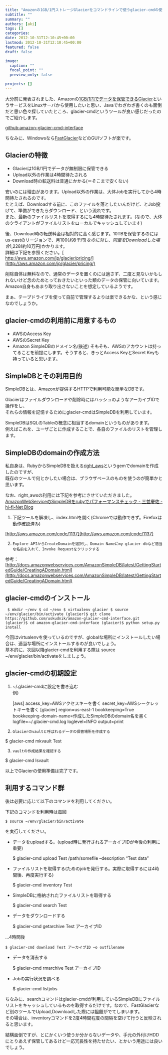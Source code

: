 ```yaml
---
title: "Amazonの1GB/1円ストレージGlacierをコマンドラインで使うglacier-cmdの使い方"
subtitle: ""
summary: ""
authors: [aki]
tags: []
categories: 
date: 2012-10-31T12:10:45+00:00
lastmod: 2012-10-31T12:10:45+00:00
featured: false
draft: false

image:
  caption: ""
  focal_point: ""
  preview_only: false

projects: []
---
```

大分前に発表されました、Amazonの[1GB/1円でデータを保管できるGlacier](http://aws.typepad.com/aws_japan/2012/08/amazon-glacier-archival-storage-for-one-penny-per-gb-per-month.html)というサービスをLinuxサーバから使用したいと思い、Javaでわざわざ書くのも面倒だと思い色々探していたところ、glacier-cmdというツールが良い感じだったのでご紹介します。

[github:amazon-glacier-cmd-interface](https://github.com/uskudnik/amazon-glacier-cmd-interface)

ちなみに、Windowsなら[FastGlacier](http://fastglacier.com/)などのGUIソフトが楽です。

## Glacierの特徴

- Glacierは1GB/1円でデータが無制限に保管できる
- Upload以外の作業は4時間待たされる
- Download時の転送料は普通にかかる(＝そこまで安くない)

安いのには理由があります。Upload以外の作業は、大体Jobを実行してから4時間待たされるのです。  
たとえば、Downloadする前に、このファイルを落としたいんだけど、とJob投げて、準備ができたらダウンロード、という流れです。  
また、最新のファイルリストを取得するにも4時間待たされます。(なので、大体のクライアントがファイルリストをローカルでキャッシュしています)

後、Download時の転送料金は相対的に高く感じます。10TBを保管するのにはus-eastのリージョンで、月$100(約8千円)なのに対し、同量をDownloadした場合$1,228(約10万円)かかります。  
詳細は下記を参照ください。[  
http://aws.amazon.com/jp/glacier/pricing/](http://aws.amazon.com/jp/glacier/pricing/)

削除自体は無料なので、通常のデータを置くのには適さず、二度と見ないかもしれないけど念のためとっておきたいといった類のデータの保管に向いています。Amazon自身もあまり取り出さないことを想定しているようです。

まぁ、テープドライブを使って自前で管理するよりは楽できるかな、という感じなのでしょうか。

## glacier-cmdの利用前に用意するもの

- AWSのAccess Key
- AWSのSecret Key
- Amazon SimpleDBのドメイン名(後述)
そもそも、AWSのアカウントは持ってることを前提にします。そうすると、きっとAccess KeyとSecret Keyも持っていると思います。
## SimpleDBとその利用目的
SimpleDBとは、Amazonが提供するHTTPで利用可能な簡単なDBです。

Glacierはファイルダウンロードや削除時にはハッシュのようなアーカイブIDで操作をし、  
それらの情報を記憶するためにglacier-cmdはSimpleDBを利用しています。

SimpleDBはSQLのTableの概念に相当するdomainというものがあります。  
例えばこれを、ユーザごとに作成することで、各自のファイルのリストを管理します。

## SimpleDBのdomainの作成方法
私自身は、RubyからSimpleDBを扱える[right\_aws](https://github.com/rightscale/right_aws)というgemでdomainを作成したのですが、  
既存のツールで何とかしたい場合は、ブラウザベースのものを使うのが簡単かと思います。

なお、right\_awsの利用には下記を参考にさせていただきました。  
[AmazonWebServiceのSimpleDBをrubyでパフォーマンスチェック - 三並慶佐 - hi-fi-Net Blog](http://www.hi-fi-net.com/blog/blogs/minami/show/104)

1.    下記ツールを解凍し、index.htmlを開く(Chromeでは動作できず。Firefoxは動作確認済み)

[http://aws.amazon.com/code/1137](http://aws.amazon.com/code/1137)

2.     Explore APIからCreateDomainを選択し、Domain Nameにmy-glacier-dbなど適当な名前を入れて、Invoke Requestをクリックする  
参考：[http://docs.amazonwebservices.com/AmazonSimpleDB/latest/GettingStartedGuide/CreatingADomain.html](http://docs.amazonwebservices.com/AmazonSimpleDB/latest/GettingStartedGuide/CreatingADomain.html)

## glacier-cmdのインストール

     $ mkdir ~/env $ cd ~/env $ virtualenv glacier $ source ~/env/glacier/bin/activate (glacier)$ git clone https://github.com/uskudnik/amazon-glacier-cmd-interface.git (glacier)$ cd amazon-glacier-cmd-interface (glacier)$ python setup.py install

今回はvirtualenvを使っているのですが、globalな場所にインストールしたい場合は、適当な場所にインストールするのが良いでしょう。  
基本的に、次回以降glacier-cmdを利用する際は source ~/env/glacier/bin/activateをしましょう。

## glacier-cmdの初期設定
1.  ~/.glacier-cmdに設定を書き込む  
例)

    [aws] access\_key=AWSアクセスキーを書く secret\_key=AWSシークレットキーを書く [glacier] region=us-east-1 bookkeeping=True bookkeeping-domain-name=作成したSimpleDBのdomain名を書く logfile=~/.glacier-cmd.log loglevel=INFO output=print

2.     Glacierのvaultと呼ばれるデータの保管場所を作成する  
$ glacier-cmd mkvault Test

3.     vaultの作成結果を確認する  
$ glacier-cmd lsvault

 以上でGlacierの使用準備は完了です。

## 利用するコマンド群
後は必要に応じて以下のコマンドを利用してください。

下記のコマンドを利用時は毎回

    $ source ~/env/glacier/bin/activate

を実行してください。

- データをuploadする。(upload時に発行されるアーカイブIDが今後の利用に重要)

    $ glacier-cmd upload Test /path/somefile –description “Test data”

- ファイルリストを取得する(ためのjobを発行する。実際に取得するには4時間後、再度実行する)

    $ glacier-cmd inventory Test

- SimpleDBに格納されたファイルリストを取得する

    $ glacier-cmd search Test

- データをダウンロードする

    $ glacier-cmd getarchive Test アーカイブID

…4時間後

    $ glacier-cmd download Test アーカイブID –o outfilename

- データを消去する

    $ glacier-cmd rmarchive Test アーカイブID

- Jobの実行状況を調べる

    $ glacier-cmd listjobs

ちなみに、searchコマンドはglacier-cmdが利用しているSimpleDBにファイルリストをキャッシュしているものを取得するだけです。なので、FastGlacierなど別のツールでUpload,Downloadした際には齟齬がでてしまいます。  
その場合は、inventoryコマンドを2度4時間程度の間隔を空けて行うと反映されると思います。

結構面倒ですが、とにかくいつ使うか分からないデータや、手元の外付けHDDにとりあえず保管してあるけど一応冗長性を持たせたい、とかいう用途には良いでしょう。


